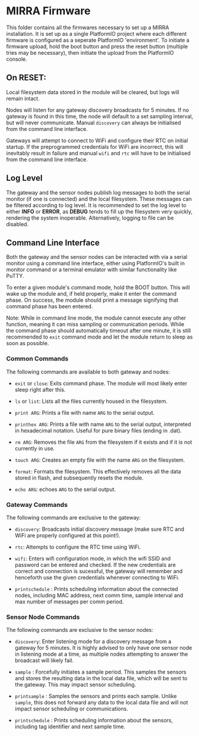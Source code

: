 # MIRRA Firmware

This folder contains all the firmwares necessary to set up a MIRRA installation. It is set up as a single PlatformIO project where each different firmware is configured as a seperate PlatformIO 'environment'. 
To initiate a firmware upload, hold the boot button and press the reset button (multiple tries may be necessary), then initiate the upload from the PlatformIO console.

## On RESET:
Local filesystem data stored in the module will be cleared, but logs will remain intact. 

Nodes will listen for any gateway discovery broadcasts for 5 minutes. If no gateway is found in this time, the node will default to a set sampling interval, but will never communicate. Manual `discovery` can always be initialised from the command line interface.

Gateways will attempt to connect to WiFi and configure their RTC on initial startup. If the preprogrammed credentials for WiFi are incorrect, this will inevitably result in failure and manual `wifi` and `rtc` will have to be initialised from the command line interface.

## Log Level

The gateway and the sensor nodes publish log messages to both the serial monitor (if one is connected) and the local filesystem. These messages can be filtered according to log level.
It is recommended to set the log level to either **INFO** or **ERROR**, as **DEBUG** tends to fill up the filesystem very quickly, rendering the system inoperable. Alternatively, logging to file can be disabled.

## Command Line Interface

Both the gateway and the sensor nodes can be interacted with via a serial monitor using a command line interface, either using PlatformIO's built in monitor command or a terminal emulator with similar functionality like PuTTY.

To enter a given module's command mode, hold the BOOT button. This will wake up the module and, if held properly, make it enter the command phase. On success, the module should print a message signifying that command phase has been entered.

Note: While in command line mode, the module cannot execute any other function, meaning it can miss sampling or communication periods. While the command phase should automatically timeout after one minute, it is still recommended to `exit` command mode and let the module return to sleep as soon as possible.

### Common Commands

The following commands are available to both gateway and nodes:

- `exit` or `close`: Exits command phase. The module will most likely enter sleep right after this.

- `ls` or `list`: Lists all the files currently housed in the filesystem.

- `print ARG`: Prints a file with name `ARG` to the serial output.

- `printhex ARG`: Prints a file with name `ARG` to the serial output, interpreted in hexadecimal notation. Useful for pure binary files (ending in .dat).

- `rm ARG`: Removes the file `ARG` from the filesystem if it exists and if it is not currently in use.

- `touch ARG`: Creates an empty file with the name `ARG` on the filesystem.

- `format`: Formats the filesystem. This effectively removes all the data stored in flash, and subsequently resets the module.

-  `echo ARG`: echoes `ARG` to the serial output.

### Gateway Commands

The following commands are exclusive to the gateway:

- `discovery`: Broadcasts initial discovery message (make sure RTC and WiFi are properly configured at this point!).

- `rtc`: Attempts to configure the RTC time using WiFi.

- `wifi`: Enters wifi configuration mode, in which the wifi SSID and password can be entered and checked. If the new credentials are correct and connection is sucessful, the gateway will remember and henceforth use the given credentials whenever connecting to WiFi.

- `printschedule` : Prints scheduling information about the connected nodes, including MAC address, next comm time, sample interval and max number of messages per comm period.

### Sensor Node Commands

The following commands are exclusive to the sensor nodes:

- `discovery`: Enter listening mode for a discovery message from a gateway for 5 minutes. It is highly advised to only have one sensor node in listening mode at a time, as multiple nodes attempting to answer the broadcast will likely fail.

- `sample` : Forcefully initiates a sample period. This samples the sensors and stores the resulting data in the local data file, which will be sent to the gateway. This may impact sensor scheduling.

- `printsample` : Samples the sensors and prints each sample. Unlike `sample`, this does not forward any data to the local data file and will not impact sensor scheduling or communications.

- `printschedule` : Prints scheduling information about the sensors, including tag identifier and next sample time.


